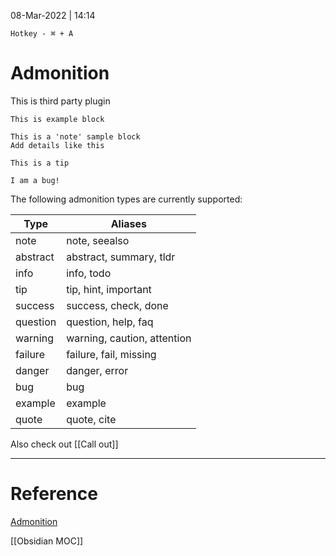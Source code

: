 08-Mar-2022 | 14:14




	Hotkey - ⌘ + A

# Admonition

This is third party plugin

```ad-example
This is example block
```

``` ad-note
This is a 'note' sample block
Add details like this
```

``` ad-tip
This is a tip 
```

``` ad-bug
I am a bug!
```

The following admonition types are currently supported:

| Type     | Aliases                     |
| -------- | --------------------------- |
| note     | note, seealso               |
| abstract | abstract, summary, tldr     |
| info     | info, todo                  |
| tip      | tip, hint, important        |
| success  | success, check, done        |
| question | question, help, faq         |
| warning  | warning, caution, attention |
| failure  | failure, fail, missing      |
| danger   | danger, error               |
| bug      | bug                         |
| example  | example                     |
| quote    | quote, cite                 |


Also check out [[Call out]]

---

# Reference
[Admonition](https://github.com/valentine195/obsidian-admonition)

[[Obsidian MOC]]